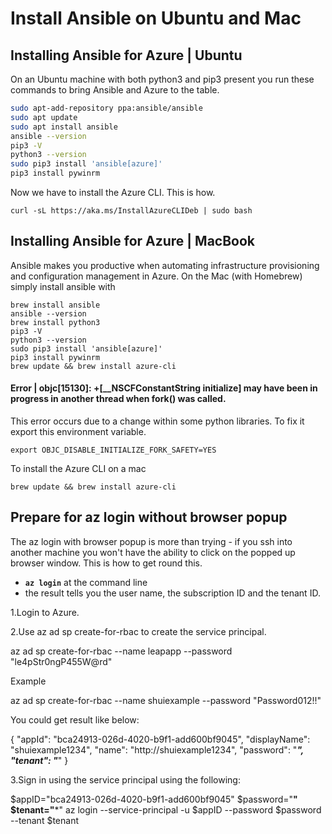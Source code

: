 
# Install Ansible on Ubuntu and Mac


## Installing Ansible for Azure | Ubuntu

On an Ubuntu machine with both python3 and pip3 present you run these commands to bring Ansible and Azure to the table.

``` bash
sudo apt-add-repository ppa:ansible/ansible
sudo apt update
sudo apt install ansible
ansible --version
pip3 -V
python3 --version
sudo pip3 install 'ansible[azure]'
pip3 install pywinrm
```

Now we have to install the Azure CLI. This is how.

```
curl -sL https://aka.ms/InstallAzureCLIDeb | sudo bash
```


## Installing Ansible for Azure | MacBook

Ansible makes you productive when automating infrastructure provisioning and configuration management in Azure. On the Mac (with Homebrew) simply install ansible with

```
brew install ansible
ansible --version
brew install python3
pip3 -V
python3 --version
sudo pip3 install 'ansible[azure]'
pip3 install pywinrm
brew update && brew install azure-cli
```

#### Error | objc[15130]: +[__NSCFConstantString initialize] may have been in progress in another thread when fork() was called.

This error occurs due to a change within some python libraries. To fix it export this environment variable.

```
export OBJC_DISABLE_INITIALIZE_FORK_SAFETY=YES
```



To install the Azure CLI on a mac

```
brew update && brew install azure-cli
```

## Prepare for az login without browser popup

The az login with browser popup is more than trying - if you ssh into another machine you won't have the ability to click on the popped up browser window. This is how to get round this.

- **`az login`** at the command line
- the result tells you the user name, the subscription ID and the tenant ID.


1.Login to Azure.

2.Use az ad sp create-for-rbac to create the service principal.

az ad sp create-for-rbac --name leapapp --password "le4pStr0ngP455W@rd"

Example

az ad sp create-for-rbac --name shuiexample --password "Password012!!" 

You could get result like below:

{
  "appId": "bca24913-026d-4020-b9f1-add600bf9045",
  "displayName": "shuiexample1234",
  "name": "http://shuiexample1234",
  "password": "*******",
  "tenant": "*******"
}

3.Sign in using the service principal using the following:

$appID="bca24913-026d-4020-b9f1-add600bf9045"
$password="******"
$tenant="*******"
az login --service-principal -u $appID --password $password --tenant $tenant



